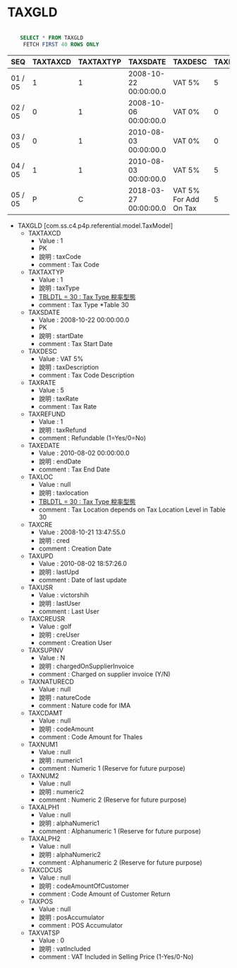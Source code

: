 
# TAXGLD


```sql
   
    SELECT * FROM TAXGLD
     FETCH FIRST 40 ROWS ONLY

```

|SEQ|TAXTAXCD|TAXTAXTYP|TAXSDATE|TAXDESC|TAXRATE|TAXREFUND|TAXEDATE|TAXLOC|TAXCRE|TAXUPD|TAXUSR|TAXCREUSR|TAXSUPINV|TAXNATURECD|TAXCDAMT|TAXNUM1|TAXNUM2|TAXALPH1|TAXALPH2|TAXCDCUS|TAXPOS|TAXVATSP|
| -- | -- | -- | -- | -- | -- | -- | -- | -- | -- | -- | -- | -- | -- | -- | -- | -- | -- | -- | -- | -- | -- | -- |
|01 / 05|1|1|2008-10-22 00:00:00.0|VAT 5%|5|1|2010-08-02 00:00:00.0|null|2008-10-21 13:47:55.0|2010-08-02 18:57:26.0|victorshih|golf|N|null|null|null|null|null|null|null|null|0|
|02 / 05|0|1|2008-10-06 00:00:00.0|VAT 0%|0|1|2010-08-02 00:00:00.0|null|2008-10-05 15:26:26.0|2010-08-02 18:57:26.0|victorshih|SSAdmin|N|null|null|null|null|null|null|null|null|0|
|03 / 05|0|1|2010-08-03 00:00:00.0|VAT 0%|0|1|2049-12-31 00:00:00.0|null|2010-08-02 18:57:26.0|2010-08-02 19:03:39.0|sharonlee|victorshih|Y|null|SGSC1|null|null|null|null|SGSC3|12|0|
|04 / 05|1|1|2010-08-03 00:00:00.0|VAT 5%|5|1|2049-12-31 00:00:00.0|null|2010-08-02 18:57:26.0|2010-08-02 19:03:39.0|sharonlee|victorshih|Y|null|SGSC0|null|null|null|null|SGSC2|11|1|
|05 / 05|P|C|2018-03-27 00:00:00.0|VAT 5% For Add On Tax|5|1|2049-12-31 00:00:00.0|null|2018-03-26 18:43:17.0|2018-03-26 18:43:17.0|victorshih|victorshih|Y|null|null|null|null|null|null|null|null|0|


- TAXGLD [com.ss.c4.p4p.referential.model.TaxModel]
  - TAXTAXCD
    - Value : 1
    - PK
    - 說明 : taxCode
    - comment : Tax Code
  - TAXTAXTYP
    - Value : 1
    - 說明 : taxType
    - [TBLDTL = 30 : Tax Type 稅率型態](P4P_TBLDTL_02_30.md)
    - comment : Tax Type *Table 30
  - TAXSDATE
    - Value : 2008-10-22 00:00:00.0
    - PK
    - 說明 : startDate
    - comment : Tax Start Date
  - TAXDESC
    - Value : VAT 5%
    - 說明 : taxDescription
    - comment : Tax Code Description
  - TAXRATE
    - Value : 5
    - 說明 : taxRate
    - comment : Tax Rate
  - TAXREFUND
    - Value : 1
    - 說明 : taxRefund
    - comment : Refundable (1=Yes/0=No)
  - TAXEDATE
    - Value : 2010-08-02 00:00:00.0
    - 說明 : endDate
    - comment : Tax End Date
  - TAXLOC
    - Value : null
    - 說明 : taxlocation
    - [TBLDTL = 30 : Tax Type 稅率型態](P4P_TBLDTL_02_30.md)
    - comment : Tax Location depends on Tax Location Level in Table 30
  - TAXCRE
    - Value : 2008-10-21 13:47:55.0
    - 說明 : cred
    - comment : Creation Date
  - TAXUPD
    - Value : 2010-08-02 18:57:26.0
    - 說明 : lastUpd
    - comment : Date of last update
  - TAXUSR
    - Value : victorshih
    - 說明 : lastUser
    - comment : Last User
  - TAXCREUSR
    - Value : golf
    - 說明 : creUser
    - comment : Creation User
  - TAXSUPINV
    - Value : N
    - 說明 : chargedOnSupplierInvoice
    - comment : Charged on supplier invoice (Y/N)
  - TAXNATURECD
    - Value : null
    - 說明 : natureCode
    - comment : Nature code for IMA
  - TAXCDAMT
    - Value : null
    - 說明 : codeAmount
    - comment : Code Amount for Thales
  - TAXNUM1
    - Value : null
    - 說明 : numeric1
    - comment : Numeric 1 (Reserve for future purpose)
  - TAXNUM2
    - Value : null
    - 說明 : numeric2
    - comment : Numeric 2 (Reserve for future purpose)
  - TAXALPH1
    - Value : null
    - 說明 : alphaNumeric1
    - comment : Alphanumeric 1 (Reserve for future purpose)
  - TAXALPH2
    - Value : null
    - 說明 : alphaNumeric2
    - comment : Alphanumeric 2 (Reserve for future purpose)
  - TAXCDCUS
    - Value : null
    - 說明 : codeAmountOfCustomer
    - comment : Code Amount of Customer Return
  - TAXPOS
    - Value : null
    - 說明 : posAccumulator
    - comment : POS Accumulator
  - TAXVATSP
    - Value : 0
    - 說明 : vatIncluded
    - comment : VAT Included in Selling Price (1-Yes/0-No)
